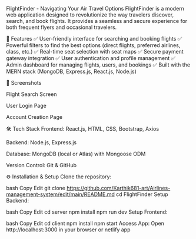  FlightFinder - Navigating Your Air Travel Options
FlightFinder is a modern web application designed to revolutionize the way travelers discover, search, and book flights. It provides a seamless and secure experience for both frequent flyers and occasional travelers.

🚀 Features
✅ User-friendly interface for searching and booking flights
✅ Powerful filters to find the best options (direct flights, preferred airlines, class, etc.)
✅ Real-time seat selection with seat maps
✅ Secure payment gateway integration
✅ User authentication and profile management
✅ Admin dashboard for managing flights, users, and bookings
✅ Built with the MERN stack (MongoDB, Express.js, React.js, Node.js)

📱 Screenshots

Flight Search Screen


User Login Page


Account Creation Page

🛠️ Tech Stack
Frontend: React.js, HTML, CSS, Bootstrap, Axios

Backend: Node.js, Express.js

Database: MongoDB (local or Atlas) with Mongoose ODM

Version Control: Git & GitHub

⚙️ Installation & Setup
Clone the repository:

bash
Copy
Edit
git clone https://github.com/Karthik681-art/Airlines-management-system/edit/main/README.md
cd FlightFinder
Setup Backend:

bash
Copy
Edit
cd server
npm install
npm run dev
Setup Frontend:

bash
Copy
Edit
cd client
npm install
npm start
Access App:
Open http://localhost:3000 in your browser or netlify app



